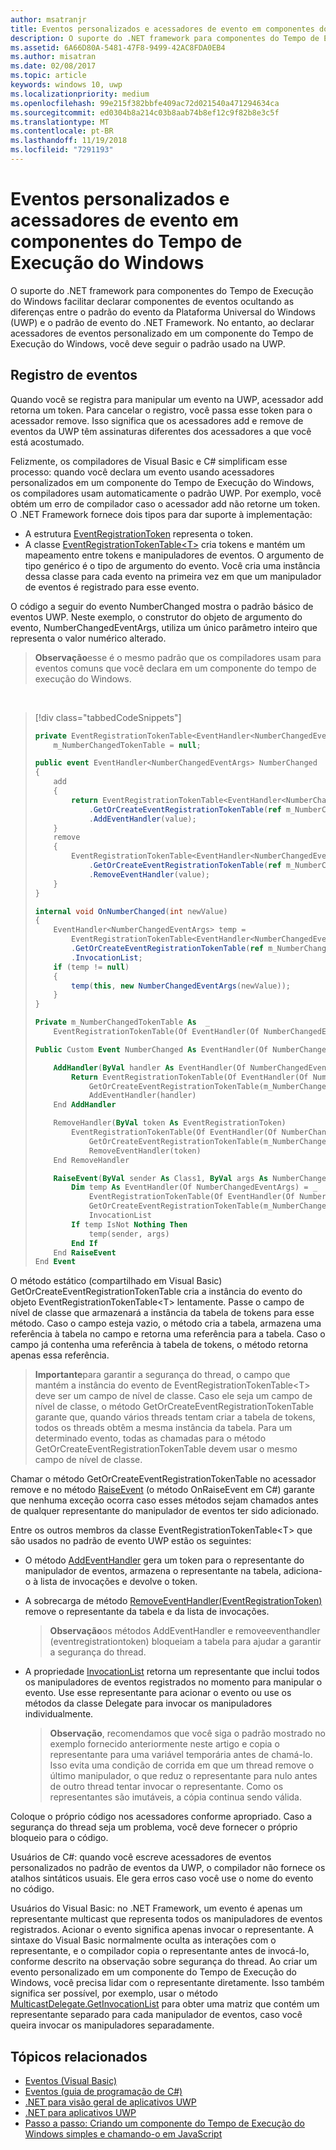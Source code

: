 ```yaml
---
author: msatranjr
title: Eventos personalizados e acessadores de evento em componentes do Tempo de Execução do Windows
description: O suporte do .NET framework para componentes do Tempo de Execução do Windows facilitar declarar componentes de eventos ocultando as diferenças entre o padrão do evento da Plataforma Universal do Windows (UWP) e o padrão de evento do .NET Framework.
ms.assetid: 6A66D80A-5481-47F8-9499-42AC8FDA0EB4
ms.author: misatran
ms.date: 02/08/2017
ms.topic: article
keywords: windows 10, uwp
ms.localizationpriority: medium
ms.openlocfilehash: 99e215f382bbfe409ac72d021540a471294634ca
ms.sourcegitcommit: ed0304b8a214c03b8aab74b8ef12c9f82b8e3c5f
ms.translationtype: MT
ms.contentlocale: pt-BR
ms.lasthandoff: 11/19/2018
ms.locfileid: "7291193"
---
```

# <a name="custom-events-and-event-accessors-in-windows-runtime-components"></a>Eventos personalizados e acessadores de evento em componentes do Tempo de Execução do Windows



O suporte do .NET framework para componentes do Tempo de Execução do Windows facilitar declarar componentes de eventos ocultando as diferenças entre o padrão do evento da Plataforma Universal do Windows (UWP) e o padrão de evento do .NET Framework. No entanto, ao declarar acessadores de eventos personalizado em um componente do Tempo de Execução do Windows, você deve seguir o padrão usado na UWP.

## <a name="registering-events"></a>Registro de eventos


Quando você se registra para manipular um evento na UWP, acessador add retorna um token. Para cancelar o registro, você passa esse token para o acessador remove. Isso significa que os acessadores add e remove de eventos da UWP têm assinaturas diferentes dos acessadores a que você está acostumado.

Felizmente, os compiladores de Visual Basic e C# simplificam esse processo: quando você declara um evento usando acessadores personalizados em um componente do Tempo de Execução do Windows, os compiladores usam automaticamente o padrão UWP. Por exemplo, você obtém um erro de compilador caso o acessador add não retorne um token. O .NET Framework fornece dois tipos para dar suporte à implementação:

-   A estrutura [EventRegistrationToken](https://msdn.microsoft.com/library/windows/apps/windows.foundation.eventregistrationtoken.aspx) representa o token.
-   A classe [EventRegistrationTokenTable&lt;T&gt;](https://msdn.microsoft.com/library/hh138412.aspx) cria tokens e mantém um mapeamento entre tokens e manipuladores de eventos. O argumento de tipo genérico é o tipo de argumento do evento. Você cria uma instância dessa classe para cada evento na primeira vez em que um manipulador de eventos é registrado para esse evento.

O código a seguir do evento NumberChanged mostra o padrão básico de eventos UWP. Neste exemplo, o construtor do objeto de argumento do evento, NumberChangedEventArgs, utiliza um único parâmetro inteiro que representa o valor numérico alterado.

> **Observação**esse é o mesmo padrão que os compiladores usam para eventos comuns que você declara em um componente do tempo de execução do Windows.

 
> [!div class="tabbedCodeSnippets"]
> ```csharp
> private EventRegistrationTokenTable<EventHandler<NumberChangedEventArgs>>
>     m_NumberChangedTokenTable = null;
>
> public event EventHandler<NumberChangedEventArgs> NumberChanged
> {
>     add
>     {
>         return EventRegistrationTokenTable<EventHandler<NumberChangedEventArgs>>
>             .GetOrCreateEventRegistrationTokenTable(ref m_NumberChangedTokenTable)
>             .AddEventHandler(value);
>     }
>     remove
>     {
>         EventRegistrationTokenTable<EventHandler<NumberChangedEventArgs>>
>             .GetOrCreateEventRegistrationTokenTable(ref m_NumberChangedTokenTable)
>             .RemoveEventHandler(value);
>     }
> }
>
> internal void OnNumberChanged(int newValue)
> {
>     EventHandler<NumberChangedEventArgs> temp =
>         EventRegistrationTokenTable<EventHandler<NumberChangedEventArgs>>
>         .GetOrCreateEventRegistrationTokenTable(ref m_NumberChangedTokenTable)
>         .InvocationList;
>     if (temp != null)
>     {
>         temp(this, new NumberChangedEventArgs(newValue));
>     }
> }
> ```
> ```vb
> Private m_NumberChangedTokenTable As  _
>     EventRegistrationTokenTable(Of EventHandler(Of NumberChangedEventArgs))
>
> Public Custom Event NumberChanged As EventHandler(Of NumberChangedEventArgs)
>
>     AddHandler(ByVal handler As EventHandler(Of NumberChangedEventArgs))
>         Return EventRegistrationTokenTable(Of EventHandler(Of NumberChangedEventArgs)).
>             GetOrCreateEventRegistrationTokenTable(m_NumberChangedTokenTable).
>             AddEventHandler(handler)
>     End AddHandler
>
>     RemoveHandler(ByVal token As EventRegistrationToken)
>         EventRegistrationTokenTable(Of EventHandler(Of NumberChangedEventArgs)).
>             GetOrCreateEventRegistrationTokenTable(m_NumberChangedTokenTable).
>             RemoveEventHandler(token)
>     End RemoveHandler
>
>     RaiseEvent(ByVal sender As Class1, ByVal args As NumberChangedEventArgs)
>         Dim temp As EventHandler(Of NumberChangedEventArgs) = _
>             EventRegistrationTokenTable(Of EventHandler(Of NumberChangedEventArgs)).
>             GetOrCreateEventRegistrationTokenTable(m_NumberChangedTokenTable).
>             InvocationList
>         If temp IsNot Nothing Then
>             temp(sender, args)
>         End If
>     End RaiseEvent
> End Event
> ```

O método estático (compartilhado em Visual Basic) GetOrCreateEventRegistrationTokenTable cria a instância do evento do objeto EventRegistrationTokenTable&lt;T&gt; lentamente. Passe o campo de nível de classe que armazenará a instância da tabela de tokens para esse método. Caso o campo esteja vazio, o método cria a tabela, armazena uma referência à tabela no campo e retorna uma referência para a tabela. Caso o campo já contenha uma referência à tabela de tokens, o método retorna apenas essa referência.

> **Importante**para garantir a segurança do thread, o campo que mantém a instância do evento de EventRegistrationTokenTable&lt;T&gt; deve ser um campo de nível de classe. Caso ele seja um campo de nível de classe, o método GetOrCreateEventRegistrationTokenTable garante que, quando vários threads tentam criar a tabela de tokens, todos os threads obtêm a mesma instância da tabela. Para um determinado evento, todas as chamadas para o método GetOrCreateEventRegistrationTokenTable devem usar o mesmo campo de nível de classe.

Chamar o método GetOrCreateEventRegistrationTokenTable no acessador remove e no método [RaiseEvent](https://msdn.microsoft.com/library/fwd3bwed.aspx) (o método OnRaiseEvent em C#) garante que nenhuma exceção ocorra caso esses métodos sejam chamados antes de qualquer representante do manipulador de eventos ter sido adicionado.

Entre os outros membros da classe EventRegistrationTokenTable&lt;T&gt; que são usados no padrão de evento UWP estão os seguintes:

-   O método [AddEventHandler](https://msdn.microsoft.com/library/hh138458.aspx) gera um token para o representante do manipulador de eventos, armazena o representante na tabela, adiciona-o à lista de invocações e devolve o token.
-   A sobrecarga de método [RemoveEventHandler(EventRegistrationToken)](https://msdn.microsoft.com/library/hh138425.aspx) remove o representante da tabela e da lista de invocações.

    >**Observação**os métodos AddEventHandler e removeeventhandler (eventregistrationtoken) bloqueiam a tabela para ajudar a garantir a segurança do thread.

-   A propriedade [InvocationList](https://msdn.microsoft.com/library/hh138465.aspx) retorna um representante que inclui todos os manipuladores de eventos registrados no momento para manipular o evento. Use esse representante para acionar o evento ou use os métodos da classe Delegate para invocar os manipuladores individualmente.

    >**Observação**, recomendamos que você siga o padrão mostrado no exemplo fornecido anteriormente neste artigo e copia o representante para uma variável temporária antes de chamá-lo. Isso evita uma condição de corrida em que um thread remove o último manipulador, o que reduz o representante para nulo antes de outro thread tentar invocar o representante. Como os representantes são imutáveis, a cópia continua sendo válida.

Coloque o próprio código nos acessadores conforme apropriado. Caso a segurança do thread seja um problema, você deve fornecer o próprio bloqueio para o código.

Usuários de C#: quando você escreve acessadores de eventos personalizados no padrão de eventos da UWP, o compilador não fornece os atalhos sintáticos usuais. Ele gera erros caso você use o nome do evento no código.

Usuários do Visual Basic: no .NET Framework, um evento é apenas um representante multicast que representa todos os manipuladores de eventos registrados. Acionar o evento significa apenas invocar o representante. A sintaxe do Visual Basic normalmente oculta as interações com o representante, e o compilador copia o representante antes de invocá-lo, conforme descrito na observação sobre segurança do thread. Ao criar um evento personalizado em um componente do Tempo de Execução do Windows, você precisa lidar com o representante diretamente. Isso também significa ser possível, por exemplo, usar o método [MulticastDelegate.GetInvocationList](https://msdn.microsoft.com/library/system.multicastdelegate.getinvocationlist.aspx) para obter uma matriz que contém um representante separado para cada manipulador de eventos, caso você queira invocar os manipuladores separadamente.

## <a name="related-topics"></a>Tópicos relacionados

* [Eventos (Visual Basic)](https://msdn.microsoft.com/library/ms172877.aspx)
* [Eventos (guia de programação de C#)](https://msdn.microsoft.com/library/awbftdfh.aspx)
* [.NET para visão geral de aplicativos UWP](https://msdn.microsoft.com/library/windows/apps/xaml/br230302.aspx)
* [.NET para aplicativos UWP](https://msdn.microsoft.com/library/windows/apps/xaml/mt185501.aspx)
* [Passo a passo: Criando um componente do Tempo de Execução do Windows simples e chamando-o em JavaScript](walkthrough-creating-a-simple-windows-runtime-component-and-calling-it-from-javascript.md)
